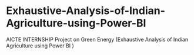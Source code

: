 # Exhaustive-Analysis-of-Indian-Agriculture-using-Power-BI
 AICTE INTERNSHIP Project on Green Energy (Exhaustive Analysis of Indian Agriculture using Power BI )
